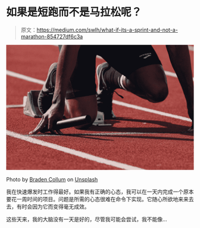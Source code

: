 # 如果是短跑而不是马拉松呢？

> 原文：<https://medium.com/swlh/what-if-its-a-sprint-and-not-a-marathon-854727df6c3a>

![](img/4f2dfdb33329377fe1c01c4c7de3f7b5.png)

Photo by [Braden Collum](https://unsplash.com/photos/9HI8UJMSdZA?utm_source=unsplash&utm_medium=referral&utm_content=creditCopyText) on [Unsplash](https://unsplash.com/?utm_source=unsplash&utm_medium=referral&utm_content=creditCopyText)

我在快速爆发时工作得最好。如果我有正确的心态，我可以在一天内完成一个原本要花一周时间的项目。问题是所需的心态很难在命令下实现。它随心所欲地来来去去，有时会因为它而变得毫无成效。

这些天来，我的大脑没有一天是好的，尽管我可能会尝试，我不能像…